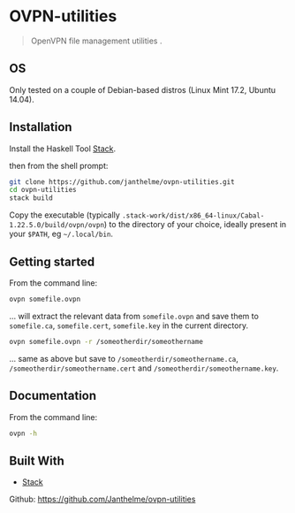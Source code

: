 # OVPN-utilities
> OpenVPN file management utilities .

## OS
Only tested on a couple of Debian-based distros (Linux Mint 17.2, Ubuntu 14.04).

## Installation
Install the Haskell Tool [Stack](https://docs.haskellstack.org/en/stable/README/).

then from the shell prompt:
```sh
git clone https://github.com/janthelme/ovpn-utilities.git
cd ovpn-utilities
stack build
```

Copy the executable (typically `.stack-work/dist/x86_64-linux/Cabal-1.22.5.0/build/ovpn/ovpn`) to the directory of your choice, ideally present in your `$PATH`, eg `~/.local/bin`. 

## Getting started
From the command line:
```sh
ovpn somefile.ovpn
```
... will extract the relevant data from `somefile.ovpn` and save them to `somefile.ca`, `somefile.cert`, `somefile.key` in the current directory.

```sh
ovpn somefile.ovpn -r /someotherdir/someothername
```
... same as above but save to `/someotherdir/someothername.ca`, `/someotherdir/someothername.cert` and `/someotherdir/someothername.key`.

## Documentation
From the command line:
```sh
ovpn -h
```

## Built With

* [Stack](https://docs.haskellstack.org/en/stable/README/)


Github: https://github.com/Janthelme/ovpn-utilities